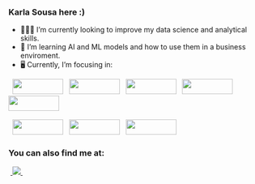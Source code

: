 ### Karla Sousa here :)

- 👨🏻‍💻 I’m currently looking to improve my data science and analytical skills.
- 🌱 I’m learning AI and ML models and how to use them in a business enviroment.
- 🖥️ Currently, I’m focusing in:
<div style="display: inline">
  &nbsp;&nbsp;<img width='100' height='30' src="https://img.shields.io/badge/python-3670A0?style=for-the-badge&logo=python&logoColor=ffdd54" />&nbsp;&nbsp; <img width='100' height='30' src="https://img.shields.io/badge/pandas-%23150458.svg?style=for-the-badge&logo=pandas&logoColor=white" />&nbsp;&nbsp; <img width='100' height='30' src="https://img.shields.io/badge/numpy-%23013243.svg?style=for-the-badge&logo=numpy&logoColor=white" />&nbsp;&nbsp; <img width='100' height='30' src="https://img.shields.io/badge/Matplotlib-%23ffffff.svg?style=for-the-badge&logo=Matplotlib&logoColor=black" />&nbsp;&nbsp; <img width='100' height='30' src="https://img.shields.io/badge/scikit--learn-%23F7931E.svg?style=for-the-badge&logo=scikit-learn&logoColor=white" />&nbsp;&nbsp; 
  
  
  &nbsp;&nbsp;<img width='100' height='30' src="https://img.shields.io/badge/power_bi-F2C811?style=for-the-badge&logo=powerbi&logoColor=black" />&nbsp;&nbsp; <img width='100' height='30' src="https://img.shields.io/badge/Microsoft_Excel-217346?style=for-the-badge&logo=microsoft-excel&logoColor=white" />&nbsp;&nbsp; <img width='100' height='30' src="https://img.shields.io/badge/Microsoft_Office-D83B01?style=for-the-badge&logo=microsoft-office&logoColor=white" />&nbsp;&nbsp;
  &nbsp;&nbsp;
</div> 

### You can also find me at:
&nbsp;<a href="https://br.linkedin.com/in/karlapvdsousa">
  <img src="https://img.shields.io/badge/linkedin-%230077B5.svg?style=for-the-badge&logo=linkedin&logoColor=white">
</a>&nbsp;
